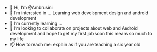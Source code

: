 - 👋 Hi, I’m @Ambrusini
- 👀 I’m interested in ... Learning web development design and android development 
- 🌱 I’m currently learning ...
- 💞️ I’m looking to collaborate on projects about web and Android development and hope to get my first job soon this means so much to my life 
- 📫 How to reach me: explain as if you are teaching a six year old 

<!---
Ambrusini is a ✨ special ✨ repository because its `README.md` (this file) appears on your GitHub profile.
You can click the Preview link to take a look at your changes.
--->
